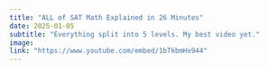 ```yaml
---
title: "ALL of SAT Math Explained in 26 Minutes"
date: 2025-01-05
subtitle: "Everything split into 5 levels. My best video yet."
image: 
link: "https://www.youtube.com/embed/1bTkbmHx944"
---
```




